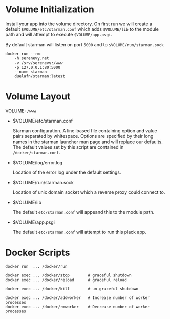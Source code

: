 
Volume Initialization
=====================

Install your app into the volume directory. On first run we will create a
default `$VOLUME/etc/starman.conf` which adds `$VOLUME/lib` to the module
path and will attempt to execute `$VOLUME/app.psgi`.

By default starman will listen on port `5000` and to
`$VOLUME/run/starman.sock`

    docker run --rm
        -h serenevy.net
        -v /srv/serenevy:/www
        -p 127.0.0.1:80:5000
        --name starman
        duelafn/starman:latest


Volume Layout
=============

VOLUME: `/www`


* $VOLUME/etc/starman.conf

    Starman configuration. A line-based file containing option and value
    pairs separated by whitespace. Options are specified by their long
    names in the starman launcher man page and will replace our defaults.
    The default values set by this script are contained in `/docker/starman.conf`.

* $VOLUME/log/error.log

    Location of the error log under the default settings.

* $VOLUME/run/starman.sock

    Location of unix domain socket which a reverse proxy could connect to.

* $VOLUME/lib

    The default `etc/starman.conf` will appeand this to the module path.

* $VOLUME/app.psgi

    The default `etc/starman.conf` will attempt to run this plack app.


Docker Scripts
==============

    docker run  ... /docker/run

    docker exec ... /docker/stop        # graceful shutdown
    docker exec ... /docker/reload      # graceful reload

    docker exec ... /docker/kill        # un-graceful shutdown

    docker exec ... /docker/addworker   # Increase number of worker processes
    docker exec ... /docker/rmworker    # Decrease number of worker processes
